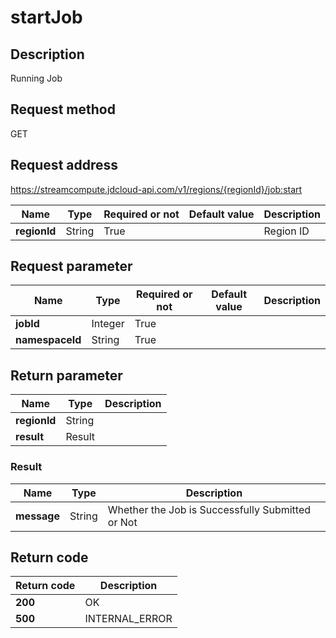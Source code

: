 # startJob


## Description
Running Job

## Request method
GET

## Request address
https://streamcompute.jdcloud-api.com/v1/regions/{regionId}/job:start

|Name|Type|Required or not|Default value|Description|
|---|---|---|---|---|
|**regionId**|String|True||Region ID|

## Request parameter
|Name|Type|Required or not|Default value|Description|
|---|---|---|---|---|
|**jobId**|Integer|True|||
|**namespaceId**|String|True|||


## Return parameter
|Name|Type|Description|
|---|---|---|
|**regionId**|String||
|**result**|Result||


### Result
|Name|Type|Description|
|---|---|---|
|**message**|String|Whether the Job is Successfully Submitted or Not|

## Return code
|Return code|Description|
|---|---|
|**200**|OK|
|**500**|INTERNAL_ERROR                       |

